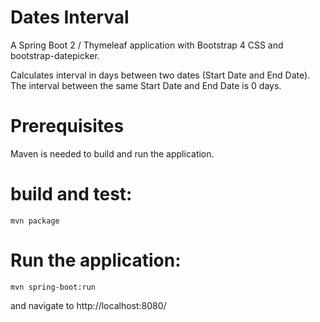 Dates Interval
==============

A Spring Boot 2 / Thymeleaf application with Bootstrap 4 CSS and bootstrap-datepicker.

Calculates interval in days between two dates (Start Date and End Date).
The interval between the same Start Date and End Date is 0 days.

# Prerequisites

Maven is needed to build and run the application.

# build and test:

    mvn package

# Run the application:

    mvn spring-boot:run

and navigate to http://localhost:8080/

